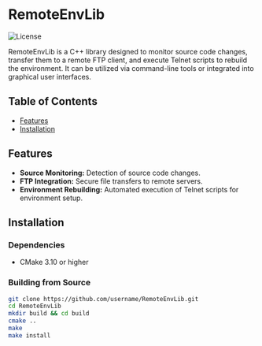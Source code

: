 # RemoteEnvLib

![License](https://img.shields.io/badge/license-MIT-blue)

RemoteEnvLib is a C++ library designed to monitor source code changes, transfer them to a remote FTP client, and execute Telnet scripts to rebuild the environment. It can be utilized via command-line tools or integrated into graphical user interfaces.

## Table of Contents
- [Features](#features)
- [Installation](#installation)

## Features
- **Source Monitoring:** Detection of source code changes.
- **FTP Integration:** Secure file transfers to remote servers.
- **Environment Rebuilding:** Automated execution of Telnet scripts for environment setup.

## Installation
### Dependencies
- CMake 3.10 or higher

### Building from Source
```bash
git clone https://github.com/username/RemoteEnvLib.git
cd RemoteEnvLib
mkdir build && cd build
cmake ..
make
make install
